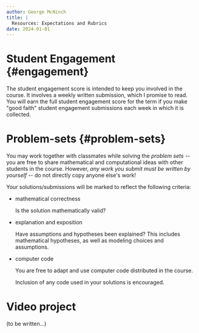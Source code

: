 ```yaml
---
author: George McNinch
title: |
  Resources: Expectations and Rubrics
date: 2024-01-01
---
```


# Student Engagement {#engagement}

   The student engagement score is intended to keep you involved in
   the course. It involves a weekly written submission, which I
   promise to read. You will earn the full student engagement score
   for the term if you make "good faith" student engagement
   submissions each week in which it is collected.

# Problem-sets {#problem-sets}

  You may work together with classmates while solving the *problem
  sets* -- you are free to share mathematical and computational ideas
  with other students in the course. However, *any work you submit
  must be written by yourself* -- do not directly copy anyone else's
  work!

  Your solutions/submissions will be marked to reflect the following
  criteria:

  - mathematical correctness
  
    Is the solution mathematically valid? 
  
  - explanation and exposition

    Have assumptions and hypotheses been explained? This includes
    mathematical hypotheses, as well as modeling choices and
    assumptions.

  - computer code
  
    You are free to adapt and use computer code distributed in the
    course.
	
	Inclusion of any code used in your solutions is
    encouraged. 

# Video project

  (to be written...)
